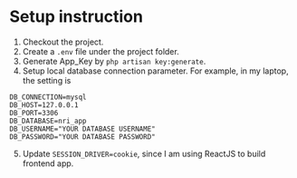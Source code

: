 # Setup instruction
1. Checkout the project.
2. Create a `.env` file under the project folder.
3. Generate App_Key by `php artisan key:generate`.
4. Setup local database connection parameter. For example, in my laptop, the setting is
```
DB_CONNECTION=mysql
DB_HOST=127.0.0.1
DB_PORT=3306
DB_DATABASE=nri_app
DB_USERNAME="YOUR DATABASE USERNAME"
DB_PASSWORD="YOUR DATABASE PASSWORD"
```
5. Update `SESSION_DRIVER=cookie`, since I am using ReactJS to build frontend app.